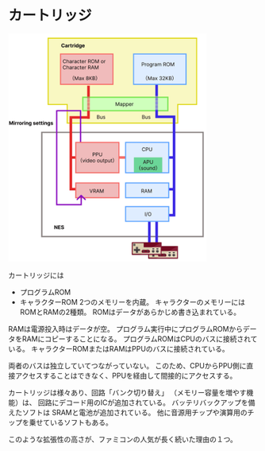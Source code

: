 # カートリッジ

<img src="assets/images/image_1.png" alt="カートリッジ" width="400" />

カートリッジには
- プログラムROM
- キャラクターROM
  2つのメモリーを内蔵。
  キャラクターのメモリーには
  ROMとRAMの2種類。
  ROMはデータがあらかじめ書き込まれている。


RAMは電源投入時はデータが空。
プログラム実行中にプログラムROMからデータをRAMにコピーすることになる。
プログラムROMはCPUのバスに接続されている。
キャラクターROMまたはRAMはPPUのバスに接続されている。

両者のバスは独立していてつながっていない。
このため、CPUからPPU側に直接アクセスすることはできなく、PPUを経由して間接的にアクセスする。

カートリッジは様々あり、回路「バンク切り替え」
（メモリー容量を増やす機能）は、
回路にデコード用のICが追加されている。
バッテリバックアップを備えたソフトは
SRAMと電池が追加されている。
他に音源用チップや演算用のチップを乗せているソフトもある。

このような拡張性の高さが、ファミコンの人気が長く続いた理由の１つ。
